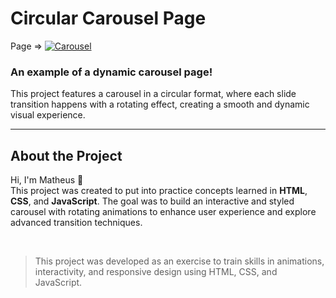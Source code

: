 # Circular Carousel Page

Page => [![Carousel](https://img.shields.io/website-up-down-green-red/http/monip.org.svg)](https://th3uss.github.io/circle_slide/)

### An example of a dynamic carousel page!

This project features a carousel in a circular format, where each slide transition happens with a rotating effect, creating a smooth and dynamic visual experience.

<hr>  

## About the Project

Hi, I'm Matheus 👋<br>
This project was created to put into practice concepts learned in **HTML**, **CSS**, and **JavaScript**.
The goal was to build an interactive and styled carousel with rotating animations to enhance user experience and explore advanced transition techniques.

<br>  

> This project was developed as an exercise to train skills in animations, interactivity, and responsive design using HTML, CSS, and JavaScript.
